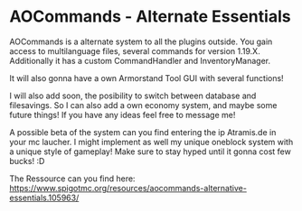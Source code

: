 # AOCommands - Alternate Essentials

AOCommands is a alternate system to all the plugins outside. You gain access to multilanguage files, several commands for version 1.19.X. Additionally it has a custom CommandHandler and InventoryManager. 

It will also gonna have a own Armorstand Tool GUI with several functions! 

I will also add soon, the posibility to switch between database and filesavings. So I can also add a own economy system, and maybe some future things! 
If you have any ideas feel free to message me! 

A possible beta of the system can you find entering the ip Atramis.de in your mc laucher. I might implement as well my unique oneblock system with a unique style of gameplay! Make sure to stay hyped until it gonna cost few bucks! :D 

The Ressource can you find here:
https://www.spigotmc.org/resources/aocommands-alternative-essentials.105963/
